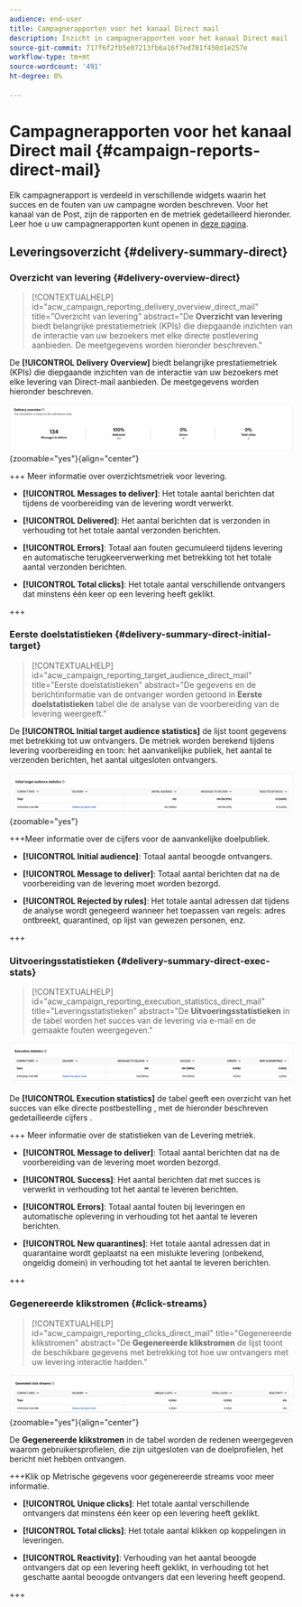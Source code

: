 ```yaml
---
audience: end-user
title: Campagnerapporten voor het kanaal Direct mail
description: Inzicht in campagnerapporten voor het kanaal Direct mail
source-git-commit: 717f6f2fb5e07213fb6a16f7ed701f450d1e257e
workflow-type: tm+mt
source-wordcount: '491'
ht-degree: 0%

---
```


# Campagnerapporten voor het kanaal Direct mail {#campaign-reports-direct-mail}

Elk campagnerapport is verdeeld in verschillende widgets waarin het succes en de fouten van uw campagne worden beschreven. Voor het kanaal van de Post, zijn de rapporten en de metriek gedetailleerd hieronder. Leer hoe u uw campagnerapporten kunt openen in [deze pagina](campaign-reports.md).

## Leveringsoverzicht {#delivery-summary-direct}

### Overzicht van levering {#delivery-overview-direct}

>[!CONTEXTUALHELP]
>id="acw_campaign_reporting_delivery_overview_direct_mail"
>title="Overzicht van levering"
>abstract="De **Overzicht van levering** biedt belangrijke prestatiemetriek (KPIs) die diepgaande inzichten van de interactie van uw bezoekers met elke directe postlevering aanbieden. De meetgegevens worden hieronder beschreven."

De **[!UICONTROL Delivery Overview]** biedt belangrijke prestatiemetriek (KPIs) die diepgaande inzichten van de interactie van uw bezoekers met elke levering van Direct-mail aanbieden. De meetgegevens worden hieronder beschreven.

![](assets/direct-mail-campaign-overview.png){zoomable=&quot;yes&quot;}{align="center"}

+++ Meer informatie over overzichtsmetriek voor levering.

* **[!UICONTROL Messages to deliver]**: Het totale aantal berichten dat tijdens de voorbereiding van de levering wordt verwerkt.

* **[!UICONTROL Delivered]**: Het aantal berichten dat is verzonden in verhouding tot het totale aantal verzonden berichten.

* **[!UICONTROL Errors]**: Totaal aan fouten gecumuleerd tijdens levering en automatische terugkeerverwerking met betrekking tot het totale aantal verzonden berichten.

* **[!UICONTROL Total clicks]**: Het totale aantal verschillende ontvangers dat minstens één keer op een levering heeft geklikt.

+++

### Eerste doelstatistieken {#delivery-summary-direct-initial-target}

>[!CONTEXTUALHELP]
>id="acw_campaign_reporting_target_audience_direct_mail"
>title="Eerste doelstatistieken"
>abstract="De gegevens en de berichtinformatie van de ontvanger worden getoond in **Eerste doelstatistieken** tabel die de analyse van de voorbereiding van de levering weergeeft."

De **[!UICONTROL Initial target audience statistics]** de lijst toont gegevens met betrekking tot uw ontvangers. De metriek worden berekend tijdens levering voorbereiding en toon: het aanvankelijke publiek, het aantal te verzenden berichten, het aantal uitgesloten ontvangers.

![](assets/direct-mail-campaign-target-audience.png){zoomable=&quot;yes&quot;}

+++Meer informatie over de cijfers voor de aanvankelijke doelpubliek.

* **[!UICONTROL Initial audience]**: Totaal aantal beoogde ontvangers.

* **[!UICONTROL Message to deliver]**: Totaal aantal berichten dat na de voorbereiding van de levering moet worden bezorgd.

* **[!UICONTROL Rejected by rules]**: Het totale aantal adressen dat tijdens de analyse wordt genegeerd wanneer het toepassen van regels: adres ontbreekt, quarantined, op lijst van gewezen personen, enz.

+++

### Uitvoeringsstatistieken {#delivery-summary-direct-exec-stats}

>[!CONTEXTUALHELP]
>id="acw_campaign_reporting_execution_statistics_direct_mail"
>title="Leveringsstatistieken"
>abstract="De **Uitvoeringsstatistieken** in de tabel worden het succes van de levering via e-mail en de gemaakte fouten weergegeven."

![](assets/direct-mail-campaign-exec.png)

De **[!UICONTROL Execution statistics]** de tabel geeft een overzicht van het succes van elke directe postbestelling , met de hieronder beschreven gedetailleerde cijfers .

+++ Meer informatie over de statistieken van de Levering metriek.

* **[!UICONTROL Message to deliver]**: Totaal aantal berichten dat na de voorbereiding van de levering moet worden bezorgd.

* **[!UICONTROL Success]**: Het aantal berichten dat met succes is verwerkt in verhouding tot het aantal te leveren berichten.

* **[!UICONTROL Errors]**: Totaal aantal fouten bij leveringen en automatische oplevering in verhouding tot het aantal te leveren berichten.

* **[!UICONTROL New quarantines]**: Het totale aantal adressen dat in quarantaine wordt geplaatst na een mislukte levering (onbekend, ongeldig domein) in verhouding tot het aantal te leveren berichten.

+++

### Gegenereerde klikstromen {#click-streams}

>[!CONTEXTUALHELP]
>id="acw_campaign_reporting_clicks_direct_mail"
>title="Gegenereerde klikstromen"
>abstract="De **Gegenereerde klikstromen** de lijst toont de beschikbare gegevens met betrekking tot hoe uw ontvangers met uw levering interactie hadden."

![](assets/direct-mail-campaign-clicks.png){zoomable=&quot;yes&quot;}{align="center"}

De **Gegenereerde klikstromen** in de tabel worden de redenen weergegeven waarom gebruikersprofielen, die zijn uitgesloten van de doelprofielen, het bericht niet hebben ontvangen.

+++Klik op Metrische gegevens voor gegenereerde streams voor meer informatie.

* **[!UICONTROL Unique clicks]**: Het totale aantal verschillende ontvangers dat minstens één keer op een levering heeft geklikt.

* **[!UICONTROL Total clicks]**: Het totale aantal klikken op koppelingen in leveringen.

* **[!UICONTROL Reactivity]**: Verhouding van het aantal beoogde ontvangers dat op een levering heeft geklikt, in verhouding tot het geschatte aantal beoogde ontvangers dat een levering heeft geopend.

+++
